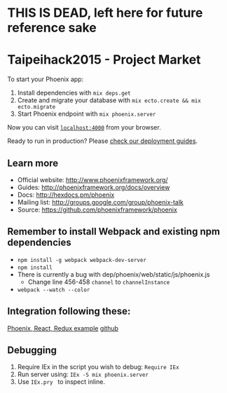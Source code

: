 # THIS IS DEAD, left here for future reference sake

# Taipeihack2015 - Project Market

To start your Phoenix app:

1. Install dependencies with `mix deps.get`
2. Create and migrate your database with `mix ecto.create && mix ecto.migrate`
3. Start Phoenix endpoint with `mix phoenix.server`

Now you can visit [`localhost:4000`](http://localhost:4000) from your browser.

Ready to run in production? Please [check our deployment guides](http://www.phoenixframework.org/docs/deployment).

## Learn more

  * Official website: http://www.phoenixframework.org/
  * Guides: http://phoenixframework.org/docs/overview
  * Docs: http://hexdocs.pm/phoenix
  * Mailing list: http://groups.google.com/group/phoenix-talk
  * Source: https://github.com/phoenixframework/phoenix

## Remember to install Webpack and existing npm dependencies
  * `npm install -g webpack webpack-dev-server`
  * `npm install`
  * There is currently a bug with dep/phoenix/web/static/js/phoenix.js
      * Change line 456-458 `channel` to `channelInstance`
  * `webpack --watch --color`

## Integration following these:

[Phoenix, React, Redux example](http://10consulting.com/2015/11/18/phoenix-react-redux-example/)
[github](https://github.com/slashdotdash/phoenix-react-redux-example)

## Debugging

  1. Require IEx in the script you wish to debug: `Require IEx `
  2. Run server using: `IEx -S mix phoenix.server `
  3. Use `IEx.pry ` to inspect inline.
